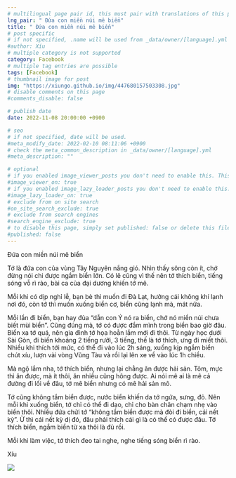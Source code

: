 ```yaml
---
# multilingual page pair id, this must pair with translations of this page. (This name must be unique)
lng_pair: " Đứa con miền núi mê biển"
title: " Đứa con miền núi mê biển"
# post specific
# if not specified, .name will be used from _data/owner/[language].yml
#author: Xíu
# multiple category is not supported
category: Facebook
# multiple tag entries are possible
tags: [Facebook]
# thumbnail image for post
img: "https://xiungo.github.io/img/447680157503308.jpg"
# disable comments on this page
#comments_disable: false

# publish date
date: 2022-11-08 20:00:00 +0900

# seo
# if not specified, date will be used.
#meta_modify_date: 2022-02-10 08:11:06 +0900
# check the meta_common_description in _data/owner/[language].yml
#meta_description: ""

# optional
# if you enabled image_viewer_posts you don't need to enable this. This is only if image_viewer_posts = false
#image_viewer_on: true
# if you enabled image_lazy_loader_posts you don't need to enable this. This is only if image_lazy_loader_posts = false
#image_lazy_loader_on: true
# exclude from on site search
#on_site_search_exclude: true
# exclude from search engines
#search_engine_exclude: true
# to disable this page, simply set published: false or delete this file
#published: false
---
```


<!-- outline-start -->

Đứa con miền núi mê biển

Tớ là đứa con của vùng Tây Nguyên nắng gió. Nhìn thấy sông còn ít, chớ đừng nói chi được ngắm biển lớn. Có lẽ cũng vì thế nên tớ thích biển, tiếng sóng vỗ rì rào, bài ca của đại dương khiến tớ mê.

Mỗi khi có dịp nghỉ lễ, bạn bè thì muốn đi Đà Lạt, hưởng cái không khí lạnh nơi đó, còn tớ thì muốn xuống biển cơ, biển cũng lạnh mà, mát nữa. 

Mỗi lần đi biển, bạn hay đùa “dẫn con Ý nó ra biển, chớ nó miền núi chưa biết mùi biển”. Cũng đúng mà, tớ có được đắm mình trong biển bao giờ đâu. Biển xa tớ quá, nên gia đình tớ họa hoằn lắm mới đi thôi. Từ ngày học dưới Sài Gòn, đi biển khoảng 2 tiếng rưỡi, 3 tiếng, thế là tớ thích, ưng đi miết thôi. Nhiều khi thích tới mức, có thể đi vào lúc 2h sáng, xuống kịp ngắm biển chút xíu, lượn vài vòng Vũng Tàu và rồi lại lên xe về vào lúc 1h chiều.

Mà ngộ lắm nha, tớ thích biển, nhưng lại chẳng ăn được hải sản. Tôm, mực thì ăn được, mà ít thôi, ăn nhiều cũng hông được. Ai nói mê ai là mê cả đường đi lối về đâu, tớ mê biển nhưng có mê hải sản mô. 

Tớ cũng không tắm biển được, nước biển khiến da tớ ngứa, sưng, đỏ. Nên mỗi khi xuống biển, tớ chỉ có thể đi dạo, chỉ cho bàn chân chạm nhẹ vào biển thôi. Nhiều đứa chửi tớ “không tắm biển được mà đòi đi biển, cái nết kỳ”. Ừ thì cái nết kỳ dị đó, đâu phải thích cái gì là có thể có được đâu. Tớ thích biển, ngắm biển từ xa thôi là đủ rồi. 

Mỗi khi làm việc, tớ thích đeo tai nghe, nghe tiếng sóng biển rì rào.

Xíu

<!-- outline-end -->

<img src= "https://xiungo.github.io/img/447680157503308.jpg">
